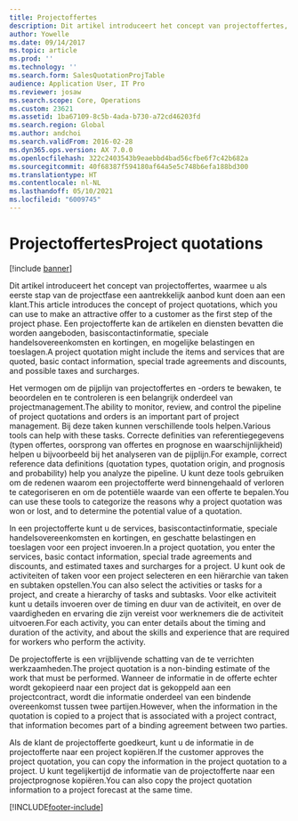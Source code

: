 ```yaml
---
title: Projectoffertes
description: Dit artikel introduceert het concept van projectoffertes, waarmee u als eerste stap van de projectfase een aantrekkelijk aanbod kunt doen aan een klant. Een projectofferte kan de artikelen en diensten bevatten die worden aangeboden, basiscontactinformatie, speciale handelsovereenkomsten en kortingen, en mogelijke belastingen en toeslagen.
author: Yowelle
ms.date: 09/14/2017
ms.topic: article
ms.prod: ''
ms.technology: ''
ms.search.form: SalesQuotationProjTable
audience: Application User, IT Pro
ms.reviewer: josaw
ms.search.scope: Core, Operations
ms.custom: 23621
ms.assetid: 1ba67109-8c5b-4ada-b730-a72cd46203fd
ms.search.region: Global
ms.author: andchoi
ms.search.validFrom: 2016-02-28
ms.dyn365.ops.version: AX 7.0.0
ms.openlocfilehash: 322c2403543b9eaebbd4bad56cfbe6f7c42b682a
ms.sourcegitcommit: 40f68387f594180af64a5e5c748b6efa188bd300
ms.translationtype: HT
ms.contentlocale: nl-NL
ms.lasthandoff: 05/10/2021
ms.locfileid: "6009745"
---
```

# <a name="project-quotations"></a><span data-ttu-id="363ea-104">Projectoffertes</span><span class="sxs-lookup"><span data-stu-id="363ea-104">Project quotations</span></span>

[!include [banner](../includes/banner.md)]

<span data-ttu-id="363ea-105">Dit artikel introduceert het concept van projectoffertes, waarmee u als eerste stap van de projectfase een aantrekkelijk aanbod kunt doen aan een klant.</span><span class="sxs-lookup"><span data-stu-id="363ea-105">This article introduces the concept of project quotations, which you can use to make an attractive offer to a customer as the first step of the project phase.</span></span> <span data-ttu-id="363ea-106">Een projectofferte kan de artikelen en diensten bevatten die worden aangeboden, basiscontactinformatie, speciale handelsovereenkomsten en kortingen, en mogelijke belastingen en toeslagen.</span><span class="sxs-lookup"><span data-stu-id="363ea-106">A project quotation might include the items and services that are quoted, basic contact information, special trade agreements and discounts, and possible taxes and surcharges.</span></span> 

<span data-ttu-id="363ea-107">Het vermogen om de pijplijn van projectoffertes en -orders te bewaken, te beoordelen en te controleren is een belangrijk onderdeel van projectmanagement.</span><span class="sxs-lookup"><span data-stu-id="363ea-107">The ability to monitor, review, and control the pipeline of project quotations and orders is an important part of project management.</span></span> <span data-ttu-id="363ea-108">Bij deze taken kunnen verschillende tools helpen.</span><span class="sxs-lookup"><span data-stu-id="363ea-108">Various tools can help with these tasks.</span></span> <span data-ttu-id="363ea-109">Correcte definities van referentiegegevens (typen offertes, oorsprong van offertes en prognose en waarschijnlijkheid) helpen u bijvoorbeeld bij het analyseren van de pijplijn.</span><span class="sxs-lookup"><span data-stu-id="363ea-109">For example, correct reference data definitions (quotation types, quotation origin, and prognosis and probability) help you analyze the pipeline.</span></span> <span data-ttu-id="363ea-110">U kunt deze tools gebruiken om de redenen waarom een projectofferte werd binnengehaald of verloren te categoriseren en om de potentiële waarde van een offerte te bepalen.</span><span class="sxs-lookup"><span data-stu-id="363ea-110">You can use these tools to categorize the reasons why a project quotation was won or lost, and to determine the potential value of a quotation.</span></span> 

<span data-ttu-id="363ea-111">In een projectofferte kunt u de services, basiscontactinformatie, speciale handelsovereenkomsten en kortingen, en geschatte belastingen en toeslagen voor een project invoeren.</span><span class="sxs-lookup"><span data-stu-id="363ea-111">In a project quotation, you enter the services, basic contact information, special trade agreements and discounts, and estimated taxes and surcharges for a project.</span></span> <span data-ttu-id="363ea-112">U kunt ook de activiteiten of taken voor een project selecteren en een hiërarchie van taken en subtaken opstellen.</span><span class="sxs-lookup"><span data-stu-id="363ea-112">You can also select the activities or tasks for a project, and create a hierarchy of tasks and subtasks.</span></span> <span data-ttu-id="363ea-113">Voor elke activiteit kunt u details invoeren over de timing en duur van de activiteit, en over de vaardigheden en ervaring die zijn vereist voor werknemers die de activiteit uitvoeren.</span><span class="sxs-lookup"><span data-stu-id="363ea-113">For each activity, you can enter details about the timing and duration of the activity, and about the skills and experience that are required for workers who perform the activity.</span></span> 

<span data-ttu-id="363ea-114">De projectofferte is een vrijblijvende schatting van de te verrichten werkzaamheden.</span><span class="sxs-lookup"><span data-stu-id="363ea-114">The project quotation is a non-binding estimate of the work that must be performed.</span></span> <span data-ttu-id="363ea-115">Wanneer de informatie in de offerte echter wordt gekopieerd naar een project dat is gekoppeld aan een projectcontract, wordt die informatie onderdeel van een bindende overeenkomst tussen twee partijen.</span><span class="sxs-lookup"><span data-stu-id="363ea-115">However, when the information in the quotation is copied to a project that is associated with a project contract, that information becomes part of a binding agreement between two parties.</span></span> 

<span data-ttu-id="363ea-116">Als de klant de projectofferte goedkeurt, kunt u de informatie in de projectofferte naar een project kopiëren.</span><span class="sxs-lookup"><span data-stu-id="363ea-116">If the customer approves the project quotation, you can copy the information in the project quotation to a project.</span></span> <span data-ttu-id="363ea-117">U kunt tegelijkertijd de informatie van de projectofferte naar een projectprognose kopiëren.</span><span class="sxs-lookup"><span data-stu-id="363ea-117">You can also copy the project quotation information to a project forecast at the same time.</span></span>





[!INCLUDE[footer-include](../includes/footer-banner.md)]
